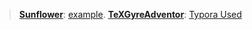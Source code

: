 > **[Sunflower](https://github.com/google/fonts/tree/master/ofl/sunflower)**: [example](https://www.pocoo.org/).
> **[TeXGyreAdventor]()**: [Typora Used](https://typora.io/)